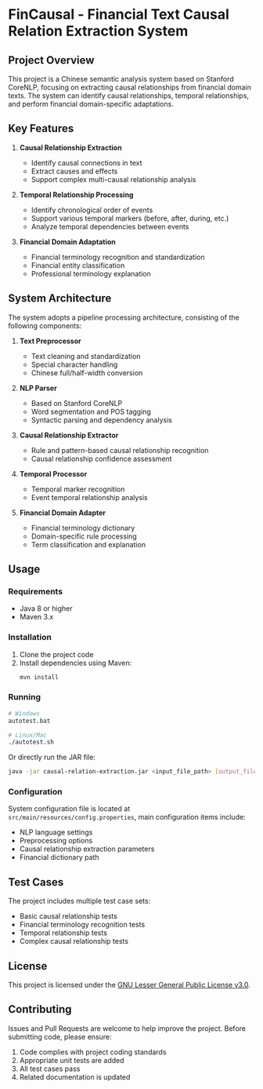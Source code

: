 # FinCausal - Financial Text Causal Relation Extraction System

## Project Overview

This project is a Chinese semantic analysis system based on Stanford CoreNLP, focusing on extracting causal relationships from financial domain texts. The system can identify causal relationships, temporal relationships, and perform financial domain-specific adaptations.

## Key Features

1. **Causal Relationship Extraction**
   - Identify causal connections in text
   - Extract causes and effects
   - Support complex multi-causal relationship analysis

2. **Temporal Relationship Processing**
   - Identify chronological order of events
   - Support various temporal markers (before, after, during, etc.)
   - Analyze temporal dependencies between events

3. **Financial Domain Adaptation**
   - Financial terminology recognition and standardization
   - Financial entity classification
   - Professional terminology explanation

## System Architecture

The system adopts a pipeline processing architecture, consisting of the following components:

1. **Text Preprocessor**
   - Text cleaning and standardization
   - Special character handling
   - Chinese full/half-width conversion

2. **NLP Parser**
   - Based on Stanford CoreNLP
   - Word segmentation and POS tagging
   - Syntactic parsing and dependency analysis

3. **Causal Relationship Extractor**
   - Rule and pattern-based causal relationship recognition
   - Causal relationship confidence assessment

4. **Temporal Processor**
   - Temporal marker recognition
   - Event temporal relationship analysis

5. **Financial Domain Adapter**
   - Financial terminology dictionary
   - Domain-specific rule processing
   - Term classification and explanation

## Usage

### Requirements
- Java 8 or higher
- Maven 3.x

### Installation
1. Clone the project code
2. Install dependencies using Maven:
   ```bash
   mvn install
   ```

### Running
```bash
# Windows
autotest.bat

# Linux/Mac
./autotest.sh
```

Or directly run the JAR file:
```bash
java -jar causal-relation-extraction.jar <input_file_path> [output_file_path]
```

### Configuration
System configuration file is located at `src/main/resources/config.properties`, main configuration items include:
- NLP language settings
- Preprocessing options
- Causal relationship extraction parameters
- Financial dictionary path

## Test Cases

The project includes multiple test case sets:
- Basic causal relationship tests
- Financial terminology recognition tests
- Temporal relationship tests
- Complex causal relationship tests

## License

This project is licensed under the [GNU Lesser General Public License v3.0](https://www.gnu.org/licenses/lgpl-3.0.html).

## Contributing

Issues and Pull Requests are welcome to help improve the project. Before submitting code, please ensure:
1. Code complies with project coding standards
2. Appropriate unit tests are added
3. All test cases pass
4. Related documentation is updated